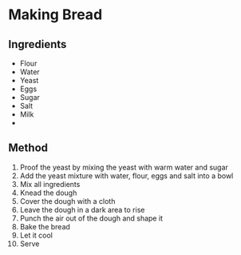 # Making Bread

## Ingredients

- Flour
- Water
- Yeast
- Eggs
- Sugar
- Salt
- Milk
- 

## Method
1. Proof the yeast by mixing the yeast with warm water and sugar
2. Add the yeast mixture with water, flour, eggs and salt into a bowl
3. Mix all ingredients
4. Knead the dough
5. Cover the dough with a cloth
6. Leave the dough in a dark area to rise
7. Punch the air out of the dough and shape it
8. Bake the bread
9. Let it cool
10. Serve
